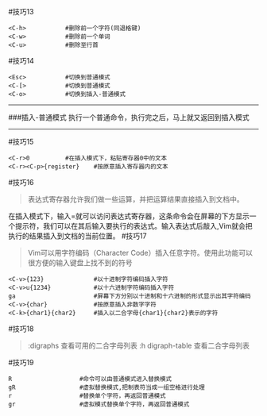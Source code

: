 #技巧13
```
<C-h>			#删除前一个字符(同退格键)
<C-w>			#删除前一个单词
<C-u>			#删除至行首
```
#技巧14
```
<Esc> 			#切换到普通模式
<C-[>			#切换到普通模式
<C-o>			#切换到插入-普通模式
```
***
###插入-普通模式
执行一个普通命令，执行完之后，马上就又返回到插入模式
***
#技巧15
```
<C-r>0			#在插入模式下，粘贴寄存器0中的文本
<C-r><C-p>{register}	#按原意插入寄存器内的文本
```
#技巧16
> 表达式寄存器允许我们做一些运算，并把运算结果直接插入到文档中。

在插入模式下，输入<C-r>=就可以访问表达式寄存器，这条命令会在屏幕的下方显示一个提示符，我们可以在其后输入要执行的表达式。输入表达式后敲入<CR>,Vim就会把执行的结果插入到文档的当前位置。
#技巧17
> Vim可以用字符编码（Character Code）插入任意字符。使用此功能可以很方便的输入键盘上找不到的符号


```
<C-v>{123}				#以十进制字符编码插入字符
<C-v>u{1234}			#以十六进制字符编码插入字符
ga						#屏幕下方分别以十进制和十六进制的形式显示出其字符编码
<C-v>{char}				#按原意插入非数字字符
<C-k>{char1}{char2}		#插入以二合字母{char1}{char2}表示的字符
```
#技巧18
> :digraphs 查看可用的二合字母列表
> :h digraph-table 查看二合字母列表

#技巧19
```
R					#命令可以由普通模式进入替换模式
gR 					#虚拟替换模式,把制表符当成一组空格进行处理
r					#替换单个字符，再返回普通模式
gr					#虚拟模式替换单个字符，再返回普通模式
```


